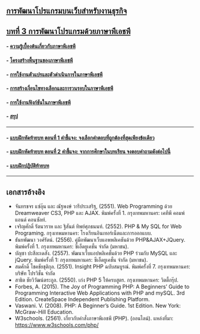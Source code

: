 ## [การพัฒนาโปรแกรมบนเว็บสำหรับงานธุรกิจ](../README.md)
## [บทที่ 3 การพัฒนาโปรแกรมด้วยภาษาพีเอชพี](README.md)
#### - [ความรู้เบื้องต้นเกี่ยวกับภาษาพีเอชพี](0301.md)
#### - [โครงสร้างพื้นฐานของภาษาพีเอชพี](0302.md)
#### - [การใช้งานตัวแปรและตัวดำเนินการในภาษาพีเอชพี](0303.md)
#### - [การสร้างเงื่อนไขทางเลือกและการวนรอบในภาษาพีเอชพี](0304.md)
#### - [การใช้งานฟังก์ชันในภาษาพีเอชพี](0305.md)
#### - [สรุป](0391.md)
---
#### - [แบบฝึกหัดท้ายบท ตอนที่ 1 คำชี้แจง: จงเลือกคำตอบที่ถูกต้องที่สุดเพียงข้อเดียว](0330.md)
#### - [แบบฝึกหัดท้ายบท ตอนที่ 2 คำชี้แจง: จากการศึกษาในบทเรียน จงตอบคำถามดังต่อไปนี้](0350.md)
#### - [แบบฝึกปฏิบัติท้ายบท](0370.md)
---
## เอกสารอ้างอิง
* จันทรขจร แซ่อุ๊น และ ณัฐพงษ์ วารีประเสริฐ, (2551). Web Programming ด้วย Dreamweaver CS3, PHP และ AJAX. พิมพ์ครั้งที่ 1. กรุงเทพมหานคร: เคทีพี คอมพ์ แอนด์ คอนซัลท์.
* เจริญศักดิ์ รัตนวราห และ ฐิสันต์ ทิพย์ศุภธนนท์. (2552). PHP & My SQL for Web 
Programing. กรุงเทพมหานคร: โรงเรียนอินเทอร์เน็ตและการออกแบบ.
* ธันยพัฒนา วงศ์รัตน์. (2556). คู่มือพัฒนาเว็บแอพพลิเคชันด้วย PHP&AJAX+JQuery. พิมพ์ครั้งที่ 1. กรุงเทพมหานคร: ซีเอ็ดยูเคชั่น จำกัด (มหาชน).
* บัญชา ปะสีละเดสัง. (2557). พัฒนาเว็บแอปพลิเคชั่นด้วย PHP ร่วมกับ MySQL และ jQuery. พิมพ์ครั้งที่ 1: กรุงเทพมหานคร: ซีเอ็ดยูเคชั่น จำกัด (มหาชน).
* สมศักดิ์ โชคชัยชุติกุล. (2551). Insight PHP ฉบับสมบูรณ์. พิมพ์ครั้งที่ 7. กรุงเทพมหานคร: บริษัท โปรวิชั่น จำกัด
* สาธิต ชัยวิวัฒน์ตระกูล. (2550). เก่ง PHP 5 ให้ครบสูตร. กรุงเทพมหานคร: วิตตี้กรุ๊ป.
* Forbes, A. (2015). The Joy of Programming PHP: A Beginners’ Guide to Programming Interactive Web Applications with PHP and mySQL. 3rd Edition.  CreateSpace Independent Publishing Platform.
* Vaswani. V. (2008). PHP: A Beginner’s Guide. 1st Edition. New York: McGraw-Hill Education.
* W3schools. (2561). เกี่ยวกับคำสั่งภาษาพีเอชพี (PHP). (ออนไลน์). แหล่งที่มา: 
https://www.w3schools.com/php/
